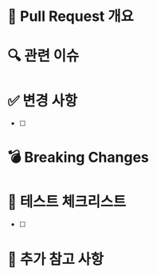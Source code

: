 # 📌 Pull Request 개요
<!-- 어떤 기능/수정/개선인지 간단히 요약해주세요 -->
<!-- 예: 사용자 로그인 기능 추가 -->
<!-- 예: 성능 개선을 위한 이미지 압축 적용 -->


# 🔍 관련 이슈
<!-- 해당 PR과 연결된 이슈 번호를 적어주세요 -->
<!-- 예: Closes #123 -->


# ✅ 변경 사항
<!-- 주요 변경 내용을 아래 체크리스트 형태로 정리해주세요 -->
<!-- 기능 추가, 기능 개선, 버그 수정, 문서 변경, 테스트 코드 추가, 기타 -->
- [ ] 


# 💣 Breaking Changes
<!-- 호환성에 영향을 주는 변경 사항이 있다면 작성해주세요 -->
<!-- 예: DB 마이그레이션 필요, 환경 변수 추가 등 -->


# 🧪 테스트 체크리스트
<!-- 직접 테스트하거나 확인한 항목들을 적어주세요 -->
<!-- 예: 회원가입 후 로그인 성공 확인, 주요 기능 정상 작동 -->
<!-- 예: 예외 케이스 처리 확인, 에러 발생 시 대응 확인 -->
- [ ] 


# 📝 추가 참고 사항
<!-- 리뷰어나 팀원들이 참고해야 할 사항이 있다면 작성해주세요 -->
<!-- 예: 로컬에서 `.env` 설정 필요, 배포 시 주의사항 등 -->
